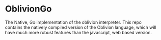 # OblivionGo

The Native, Go implementation of the oblivion interpreter. This repo contains the natively compiled version of the Oblivion language, which will have
much more robust features than the javascript, web based version.
